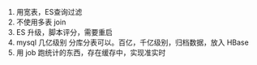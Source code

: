 1. 用宽表，ES查询过滤
2. 不使用多表 join 
3. ES 升级，脚本评分，需要重启
4. mysql 几亿级别 分库分表可以。百亿，千亿级别，归档数据，放入 HBase
5. 用 job 跑统计的东西，存在缓存中，实现准实时